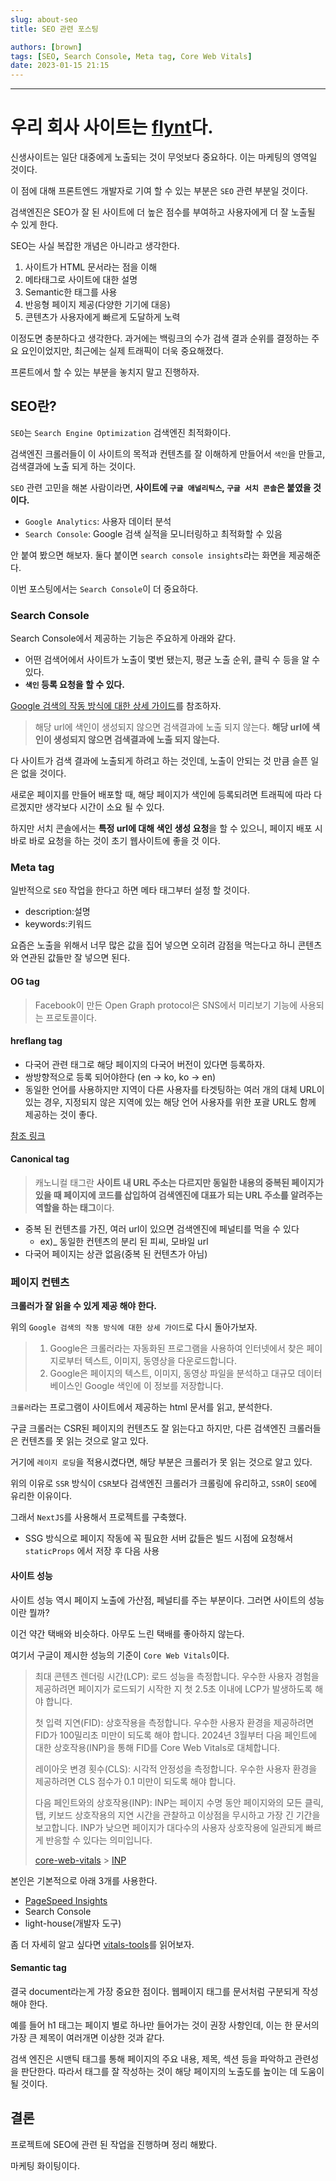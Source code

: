 ```yaml
---
slug: about-seo
title: SEO 관련 포스팅

authors: [brown]
tags: [SEO, Search Console, Meta tag, Core Web Vitals]
date: 2023-01-15 21:15
---
```


---

# 우리 회사 사이트는 [flynt](https://flynt.finance/)다.

신생사이트는 일단 대중에게 노출되는 것이 무엇보다 중요하다. 이는 마케팅의 영역일 것이다.

이 점에 대해 프론트엔드 개발자로 기여 할 수 있는 부분은 `SEO` 관련 부분일 것이다.

검색엔진은 SEO가 잘 된 사이트에 더 높은 점수를 부여하고 사용자에게 더 잘 노출될 수 있게 한다.

SEO는 사실 복잡한 개념은 아니라고 생각한다.

1. 사이트가 HTML 문서라는 점을 이해
2. 메타태그로 사이트에 대한 설명
3. Semantic한 태그를 사용
4. 반응형 페이지 제공(다양한 기기에 대응)
5. 콘텐츠가 사용자에게 빠르게 도달하게 노력

이정도면 충분하다고 생각한다. 과거에는 백링크의 수가 검색 결과 순위를 결정하는 주요 요인이었지만, 최근에는 실제 트래픽이 더욱 중요해졌다.

프론트에서 할 수 있는 부분을 놓치지 말고 진행하자.

<!-- truncate -->

## SEO란?

`SEO`는 `Search Engine Optimization` 검색엔진 최적화이다.

검색엔진 크롤러들이 이 사이트의 목적과 컨텐츠를 잘 이해하게 만들어서 `색인`을 만들고, 검색결과에 노출 되게 하는 것이다.

`SEO` 관련 고민을 해본 사람이라면, **사이트에 `구글 애널리틱스`, `구글 서치 콘솔`은 붙였을 것이다.**

- `Google Analytics`: 사용자 데이터 분석
- `Search Console`: Google 검색 실적을 모니터링하고 최적화할 수 있음

안 붙여 봤으면 해보자. 둘다 붙이면 `search console insights`라는 화면을 제공해준다.

이번 포스팅에서는 `Search Console`이 더 중요하다.

### Search Console

Search Console에서 제공하는 기능은 주요하게 아래와 같다.

- 어떤 검색어에서 사이트가 노출이 몇번 됐는지, 평균 노출 순위, 클릭 수 등을 알 수 있다.
- **`색인` 등록 요청을 할 수 있다.**

[Google 검색의 작동 방식에 대한 상세 가이드](https://developers.google.com/search/docs/fundamentals/how-search-works?hl=ko)를 참조하자.

> 해당 url에 색인이 생성되지 않으면 검색결과에 노출 되지 않는다.
> **해당 url에 색인이 생성되지 않으면 검색결과에 노출 되지 않는다.**

다 사이트가 검색 결과에 노출되게 하려고 하는 것인데, 노출이 안되는 것 만큼 슬픈 일은 없을 것이다.

새로운 페이지를 만들어 배포할 때, 해당 페이지가 색인에 등록되려면 트래픽에 따라 다르겠지만 생각보다 시간이 소요 될 수 있다.

하지만 서치 콘솔에서는 **특정 url에 대해 색인 생성 요청**을 할 수 있으니, 페이지 배포 시 바로 바로 요청을 하는 것이 초기 웹사이트에 좋을 것 이다.

### Meta tag

일반적으로 `SEO` 작업을 한다고 하면 메타 태그부터 설정 할 것이다.

- description:설명
- keywords:키워드

요즘은 노출을 위해서 너무 많은 값을 집어 넣으면 오히려 감점을 먹는다고 하니 콘텐츠와 연관된 값들만 잘 넣으면 된다.

#### OG tag

> Facebook이 만든 Open Graph protocol은 SNS에서 미리보기 기능에 사용되는 프로토콜이다.

#### hreflang tag

- 다국어 관련 태그로 해당 페이지의 다국어 버전이 있다면 등록하자.
- 쌍방향적으로 등록 되어야한다 (en -> ko, ko -> en)
- 동일한 언어를 사용하지만 지역이 다른 사용자를 타겟팅하는 여러 개의 대체 URL이 있는 경우, 지정되지 않은 지역에 있는 해당 언어 사용자를 위한 포괄 URL도 함께 제공하는 것이 좋다.

[참조 링크](https://developers.google.com/search/docs/specialty/international/localized-versions?hl=ko)

#### Canonical tag

> 캐노니컬 태그란 **사이트 내 URL 주소는 다르지만 동일한 내용의 중복된 페이지가 있을 때 페이지에 코드를 삽입하여 검색엔진에 대표가 되는 URL 주소를 알려주는 역할을 하는 태그**이다.

- 중복 된 컨텐츠를 가진, 여러 url이 있으면 검색엔진에 페널티를 먹을 수 있다
  - ex)\_ 동일한 컨텐츠의 분리 된 피씨, 모바일 url
- 다국어 페이지는 상관 없음(중복 된 컨텐츠가 아님)

### 페이지 컨텐츠

**크롤러가 잘 읽을 수 있게 제공 해야 한다.**

위의 `Google 검색의 작동 방식에 대한 상세 가이드`로 다시 돌아가보자.

> 1. Google은 크롤러라는 자동화된 프로그램을 사용하여 인터넷에서 찾은 페이지로부터 텍스트, 이미지, 동영상을 다운로드합니다.
> 2. Google은 페이지의 텍스트, 이미지, 동영상 파일을 분석하고 대규모 데이터베이스인 Google 색인에 이 정보를 저장합니다.

`크롤러`라는 프로그램이 사이트에서 제공하는 html 문서를 읽고, 분석한다.

구글 크롤러는 CSR된 페이지의 컨텐츠도 잘 읽는다고 하지만, 다른 검색엔진 크롤러들은 컨텐츠를 못 읽는 것으로 알고 있다.

거기에 `레이지 로딩`을 적용시켰다면, 해당 부분은 크롤러가 못 읽는 것으로 알고 있다.

위의 이유로 `SSR` 방식이 `CSR`보다 검색엔진 크롤러가 크롤링에 유리하고, `SSR`이 `SEO`에 유리한 이유이다.

그래서 `NextJS`를 사용해서 프로젝트를 구축했다.

- SSG 방식으로 페이지 작동에 꼭 필요한 서버 값들은 빌드 시점에 요청해서 `staticProps` 에서 저장 후 다음 사용

#### 사이트 성능

사이트 성능 역시 페이지 노출에 가산점, 페널티를 주는 부분이다. 그러면 사이트의 성능이란 뭘까?

이건 약간 택배와 비슷하다. 아무도 느린 택배를 좋아하지 않는다.

여기서 구글이 제시한 성능의 기준이 `Core Web Vitals`이다.

> 최대 콘텐츠 렌더링 시간(LCP): 로드 성능을 측정합니다. 우수한 사용자 경험을 제공하려면 페이지가 로드되기 시작한 지 첫 2.5초 이내에 LCP가 발생하도록 해야 합니다.
>
> 첫 입력 지연(FID): 상호작용을 측정합니다. 우수한 사용자 환경을 제공하려면 FID가 100밀리초 미만이 되도록 해야 합니다. 2024년 3월부터 다음 페인트에 대한 상호작용(INP)을 통해 FID를 Core Web Vitals로 대체합니다.
>
> 레이아웃 변경 횟수(CLS): 시각적 안정성을 측정합니다. 우수한 사용자 환경을 제공하려면 CLS 점수가 0.1 미만이 되도록 해야 합니다.
>
> 다음 페인트와의 상호작용(INP): INP는 페이지 수명 동안 페이지와의 모든 클릭, 탭, 키보드 상호작용의 지연 시간을 관찰하고 이상점을 무시하고 가장 긴 기간을 보고합니다. INP가 낮으면 페이지가 대다수의 사용자 상호작용에 일관되게 빠르게 반응할 수 있다는 의미입니다.
>
> [core-web-vitals](https://developers.google.com/search/docs/appearance/core-web-vitals?hl=ko) > [INP](https://web.dev/articles/inp?hl=ko)

본인은 기본적으로 아래 3개를 사용한다.

- [PageSpeed Insights](https://pagespeed.web.dev/)
- Search Console
- light-house(개발자 도구)

좀 더 자세히 알고 싶다면 [vitals-tools](https://web.dev/articles/vitals-tools?hl=ko)를 읽어보자.

#### Semantic tag

결국 document라는게 가장 중요한 점이다. 웹페이지 태그를 문서처럼 구분되게 작성 해야 한다.

예를 들어 h1 태그는 페이지 별로 하나만 들어가는 것이 권장 사항인데, 이는 한 문서의 가장 큰 제목이 여러개면 이상한 것과 같다.

검색 엔진은 시맨틱 태그를 통해 페이지의 주요 내용, 제목, 섹션 등을 파악하고 관련성을 판단한다.
따라서 태그를 잘 작성하는 것이 해당 페이지의 노출도를 높이는 데 도움이 될 것이다.

## 결론

프로젝트에 SEO에 관련 된 작업을 진행하며 정리 해봤다.

마케팅 화이팅이다.
